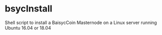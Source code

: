 # bsycInstall
Shell script to install a BaisycCoin Masternode on a Linux server running Ubuntu 16.04 or 18.04
